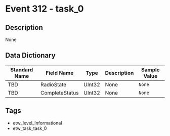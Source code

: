 # Event 312 - task_0

## Description
None

## Data Dictionary
|Standard Name|Field Name|Type|Description|Sample Value|
|---|---|---|---|---|
|TBD|RadioState|UInt32|None|`None`|
|TBD|CompleteStatus|UInt32|None|`None`|

## Tags
* etw_level_Informational
* etw_task_task_0